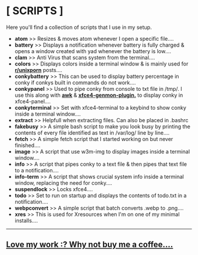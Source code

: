 # [ SCRIPTS ]

Here you'll find a collection of scripts that I use in my setup.

+ **atom** >> Resizes & moves atom whenever I open a specific file....
+ **battery** >> Displays a notification whenever battery is fully charged & opens a window created with yad whenever the battery is low....
+ **clam** >> Anti Virus that scans system from the terminal....
+ **colors** >> Displays colors inside a terminal window & is mainly used for [**r/unixporn**](https://www.reddit.com/r/unixporn/) posts....
+ **conkybattery** >> This can be used to display battery percentage in conky if conkys built in commands do not work....
+ **conkypanel** >> Used to pipe conky from console to txt file in /tmp/. I use this along with [**awk**](https://linux.die.net/man/1/awk) & [**xfce4-genmon-plugin.**](https://goodies.xfce.org/projects/panel-plugins/xfce4-genmon-plugin) to display conky in xfce4-panel....
+ **conkyterminal** >> Set with xfce4-terminal to a keybind to show conky inside a terminal window....
+ **extract** >> Helpfull when extracting files. Can also be placed in .bashrc
+ **fakebusy** >> A simple bash script to make you look busy by printing the contents of every file identified as text in /var/log/ line by line....
+ **fetch** >> A simple fetch script that I started working on but never finished....
+ **image** >> A script that use w3m-img to display images inside a terminal window....
+ **info** >> A script that pipes conky to a text file & then pipes that text file to a notification....
+ **info-term** >> A script that shows crucial system info inside a terminal window, replacing the need for conky....
+ **suspendlock** >> Locks xfce4....
+ **todo** >> Set to run on startup and displays the contents of todo.txt in a notification....
+ **webpconvert** >> A simple script that batch converts .webp to .png....
+ **xres** >> This is used for Xresources when I'm on one of my minimal installs....

----

## [Love my work :? Why not buy me a coffee....](https://paypal.me/furycd001?locale.x=en_GB)
